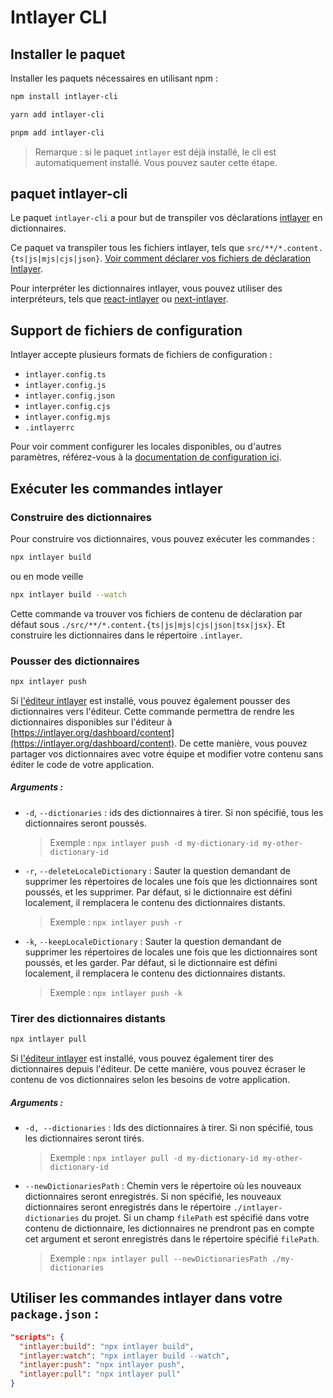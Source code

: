 # Intlayer CLI

## Installer le paquet

Installer les paquets nécessaires en utilisant npm :

```bash
npm install intlayer-cli
```

```bash
yarn add intlayer-cli
```

```bash
pnpm add intlayer-cli
```

> Remarque : si le paquet `intlayer` est déjà installé, le cli est automatiquement installé. Vous pouvez sauter cette étape.

## paquet intlayer-cli

Le paquet `intlayer-cli` a pour but de transpiler vos déclarations [intlayer](https://github.com/aymericzip/intlayer/blob/main/packages/intlayer/readme.md) en dictionnaires.

Ce paquet va transpiler tous les fichiers intlayer, tels que `src/**/*.content.{ts|js|mjs|cjs|json}`. [Voir comment déclarer vos fichiers de déclaration Intlayer](https://github.com/aymericzip/intlayer/blob/main/packages/intlayer/readme.md).

Pour interpréter les dictionnaires intlayer, vous pouvez utiliser des interpréteurs, tels que [react-intlayer](https://github.com/aymericzip/intlayer/blob/main/packages/react-intlayer/readme.md) ou [next-intlayer](https://github.com/aymericzip/intlayer/blob/main/packages/next-intlayer/readme.md).

## Support de fichiers de configuration

Intlayer accepte plusieurs formats de fichiers de configuration :

- `intlayer.config.ts`
- `intlayer.config.js`
- `intlayer.config.json`
- `intlayer.config.cjs`
- `intlayer.config.mjs`
- `.intlayerrc`

Pour voir comment configurer les locales disponibles, ou d'autres paramètres, référez-vous à la [documentation de configuration ici](https://github.com/aymericzip/intlayer/blob/main/docs/fr/configuration.md).

## Exécuter les commandes intlayer

### Construire des dictionnaires

Pour construire vos dictionnaires, vous pouvez exécuter les commandes :

```bash
npx intlayer build
```

ou en mode veille

```bash
npx intlayer build --watch
```

Cette commande va trouver vos fichiers de contenu de déclaration par défaut sous `./src/**/*.content.{ts|js|mjs|cjs|json|tsx|jsx}`. Et construire les dictionnaires dans le répertoire `.intlayer`.

### Pousser des dictionnaires

```bash
npx intlayer push
```

Si [l'éditeur intlayer](https://github.com/aymericzip/intlayer/blob/main/docs/intlayer_editor.md) est installé, vous pouvez également pousser des dictionnaires vers l'éditeur. Cette commande permettra de rendre les dictionnaires disponibles sur l'éditeur à [https://intlayer.org/dashboard/content](https://intlayer.org/dashboard/content). De cette manière, vous pouvez partager vos dictionnaires avec votre équipe et modifier votre contenu sans éditer le code de votre application.

##### Arguments :

- `-d`, `--dictionaries` : ids des dictionnaires à tirer. Si non spécifié, tous les dictionnaires seront poussés.
  > Exemple : `npx intlayer push -d my-dictionary-id my-other-dictionary-id`
- `-r`, `--deleteLocaleDictionary` : Sauter la question demandant de supprimer les répertoires de locales une fois que les dictionnaires sont poussés, et les supprimer. Par défaut, si le dictionnaire est défini localement, il remplacera le contenu des dictionnaires distants.
  > Exemple : `npx intlayer push -r`
- `-k`, `--keepLocaleDictionary` : Sauter la question demandant de supprimer les répertoires de locales une fois que les dictionnaires sont poussés, et les garder. Par défaut, si le dictionnaire est défini localement, il remplacera le contenu des dictionnaires distants.
  > Exemple : `npx intlayer push -k`

### Tirer des dictionnaires distants

```bash
npx intlayer pull
```

Si [l'éditeur intlayer](https://github.com/aymericzip/intlayer/blob/main/docs/intlayer_editor.md) est installé, vous pouvez également tirer des dictionnaires depuis l'éditeur. De cette manière, vous pouvez écraser le contenu de vos dictionnaires selon les besoins de votre application.

##### Arguments :

- `-d, --dictionaries` : Ids des dictionnaires à tirer. Si non spécifié, tous les dictionnaires seront tirés.
  > Exemple : `npx intlayer pull -d my-dictionary-id my-other-dictionary-id`
- `--newDictionariesPath` : Chemin vers le répertoire où les nouveaux dictionnaires seront enregistrés. Si non spécifié, les nouveaux dictionnaires seront enregistrés dans le répertoire `./intlayer-dictionaries` du projet. Si un champ `filePath` est spécifié dans votre contenu de dictionnaire, les dictionnaires ne prendront pas en compte cet argument et seront enregistrés dans le répertoire spécifié `filePath`.
  > Exemple : `npx intlayer pull --newDictionariesPath ./my-dictionaries`

## Utiliser les commandes intlayer dans votre `package.json` :

```json
"scripts": {
  "intlayer:build": "npx intlayer build",
  "intlayer:watch": "npx intlayer build --watch",
  "intlayer:push": "npx intlayer push",
  "intlayer:pull": "npx intlayer pull"
}
```

